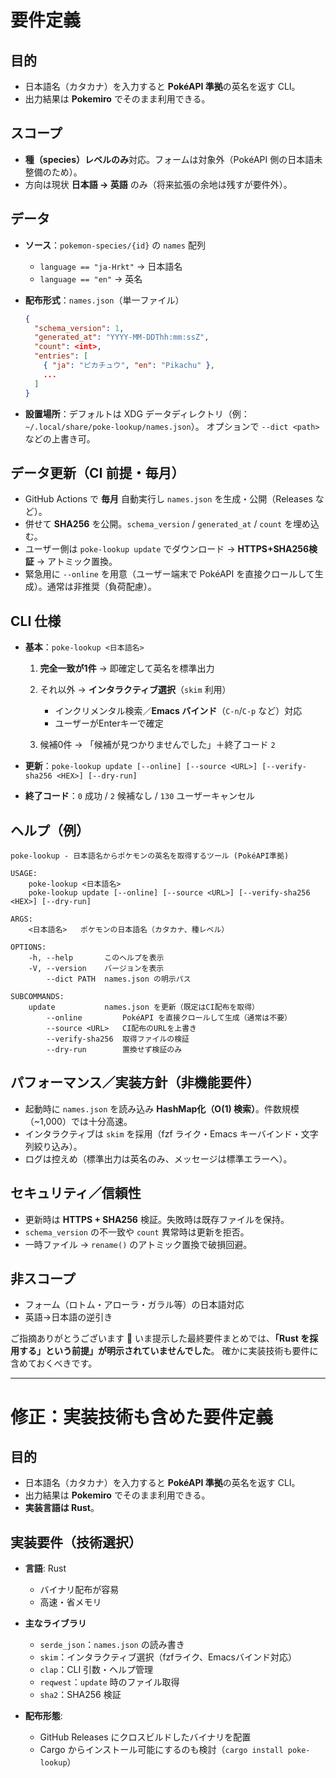 # 要件定義

## 目的

* 日本語名（カタカナ）を入力すると **PokéAPI 準拠**の英名を返す CLI。
* 出力結果は **Pokemiro** でそのまま利用できる。

## スコープ

* **種（species）レベルのみ**対応。フォームは対象外（PokéAPI 側の日本語未整備のため）。
* 方向は現状 **日本語 → 英語** のみ（将来拡張の余地は残すが要件外）。

## データ

* **ソース**：`pokemon-species/{id}` の `names` 配列

  * `language == "ja-Hrkt"` → 日本語名
  * `language == "en"` → 英名
* **配布形式**：`names.json`（単一ファイル）

  ```json
  {
    "schema_version": 1,
    "generated_at": "YYYY-MM-DDThh:mm:ssZ",
    "count": <int>,
    "entries": [
      { "ja": "ピカチュウ", "en": "Pikachu" },
      ...
    ]
  }
  ```
* **設置場所**：デフォルトは XDG データディレクトリ（例：`~/.local/share/poke-lookup/names.json`）。
  オプションで `--dict <path>` などの上書き可。

## データ更新（CI 前提・毎月）

* GitHub Actions で **毎月** 自動実行し `names.json` を生成・公開（Releases など）。
* 併せて **SHA256** を公開。`schema_version` / `generated_at` / `count` を埋め込む。
* ユーザー側は `poke-lookup update` でダウンロード → **HTTPS+SHA256検証** → アトミック置換。
* 緊急用に `--online` を用意（ユーザー端末で PokéAPI を直接クロールして生成）。通常は非推奨（負荷配慮）。

## CLI 仕様

* **基本**：`poke-lookup <日本語名>`

  1. **完全一致が1件** → 即確定して英名を標準出力
  2. それ以外 → **インタラクティブ選択**（`skim` 利用）

     * インクリメンタル検索／**Emacs バインド**（`C-n`/`C-p` など）対応
     * ユーザーがEnterキーで確定
  3. 候補0件 → 「候補が見つかりませんでした」＋終了コード `2`
* **更新**：`poke-lookup update [--online] [--source <URL>] [--verify-sha256 <HEX>] [--dry-run]`
* **終了コード**：`0` 成功 / `2` 候補なし / `130` ユーザーキャンセル

## ヘルプ（例）

```
poke-lookup - 日本語名からポケモンの英名を取得するツール (PokéAPI準拠)

USAGE:
    poke-lookup <日本語名>
    poke-lookup update [--online] [--source <URL>] [--verify-sha256 <HEX>] [--dry-run]

ARGS:
    <日本語名>   ポケモンの日本語名（カタカナ、種レベル）

OPTIONS:
    -h, --help       このヘルプを表示
    -V, --version    バージョンを表示
        --dict PATH  names.json の明示パス

SUBCOMMANDS:
    update           names.json を更新（既定はCI配布を取得）
        --online         PokéAPI を直接クロールして生成（通常は不要）
        --source <URL>   CI配布のURLを上書き
        --verify-sha256  取得ファイルの検証
        --dry-run        置換せず検証のみ
```

## パフォーマンス／実装方針（非機能要件）

* 起動時に `names.json` を読み込み **HashMap化（O(1) 検索）**。件数規模（\~1,000）では十分高速。
* インタラクティブは `skim` を採用（fzf ライク・Emacs キーバインド・文字列絞り込み）。
* ログは控えめ（標準出力は英名のみ、メッセージは標準エラーへ）。

## セキュリティ／信頼性

* 更新時は **HTTPS + SHA256** 検証。失敗時は既存ファイルを保持。
* `schema_version` の不一致や `count` 異常時は更新を拒否。
* 一時ファイル → `rename()` のアトミック置換で破損回避。

## 非スコープ

* フォーム（ロトム・アローラ・ガラル等）の日本語対応
* 英語→日本語の逆引き

ご指摘ありがとうございます 🙏
いま提示した最終要件まとめでは、**「Rust を採用する」という前提」が明示されていませんでした**。
確かに実装技術も要件に含めておくべきです。

---

# 修正：実装技術も含めた要件定義

## 目的

* 日本語名（カタカナ）を入力すると **PokéAPI 準拠**の英名を返す CLI。
* 出力結果は **Pokemiro** でそのまま利用できる。
* **実装言語は Rust**。

## 実装要件（技術選択）

* **言語**: Rust

  * バイナリ配布が容易
  * 高速・省メモリ
* **主なライブラリ**

  * `serde_json`：`names.json` の読み書き
  * `skim`：インタラクティブ選択（fzfライク、Emacsバインド対応）
  * `clap`：CLI 引数・ヘルプ管理
  * `reqwest`：`update` 時のファイル取得
  * `sha2`：SHA256 検証
* **配布形態**:

  * GitHub Releases にクロスビルドしたバイナリを配置
  * Cargo からインストール可能にするのも検討（`cargo install poke-lookup`）

